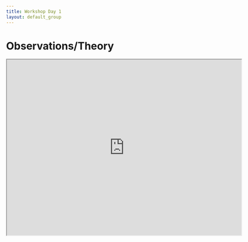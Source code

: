 ```yaml
---
title: Workshop Day 1
layout: default_group
---
```

# Observations/Theory

<iframe src="https://drive.google.com/file/d/1xW0-mrmNMtRj1kvNv3h3lHUpU-bWZ-3Q/preview" width="640" height="480"></iframe>

